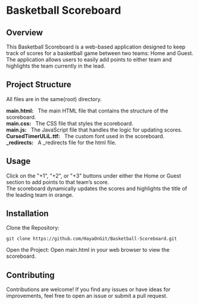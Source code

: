 #  Basketball Scoreboard
## Overview

This Basketball Scoreboard is a web-based application designed to keep track of scores for a basketball game between two teams: Home and Guest. The application allows users to easily add points to either team and highlights the team currently in the lead.

## Project Structure
All files are in the same(root) directory.

**main.html:** &nbsp; The main HTML file that contains the structure of the scoreboard.<br>
**main.css:** &nbsp; The CSS file that styles the scoreboard.<br>
**main.js:** &nbsp; The JavaScript file that handles the logic for updating scores.<br>
**CursedTimerULiL.ttf:** &nbsp; The custom font used in the scoreboard.<br>
**_redirects:** &nbsp; A _redirects file for the html file.<br>

## Usage

Click on the "+1", "+2", or "+3" buttons under either the Home or Guest section to add points to that team’s score.</br>
The scoreboard dynamically updates the scores and highlights the title of the leading team in orange.

## Installation

Clone the Repository:
```
git clone https://github.com/HayaOnGit/Basketball-Scoreboard.git
```

Open the Project:
Open main.html in your web browser to view the scoreboard.

## Contributing

Contributions are welcome! If you find any issues or have ideas for improvements, feel free to open an issue or submit a pull request.
